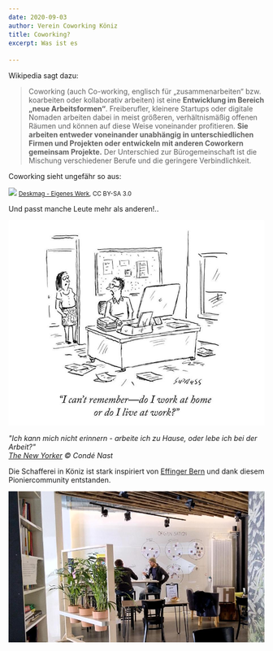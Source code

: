 ```yaml
---
date: 2020-09-03
author: Verein Coworking Köniz
title: Coworking?
excerpt: Was ist es

---
```


Wikipedia sagt dazu:

> Coworking (auch Co-working, englisch für „zusammenarbeiten“ bzw. koarbeiten oder kollaborativ arbeiten) ist eine **Entwicklung im Bereich „neue Arbeitsformen“**. Freiberufler, kleinere Startups oder digitale Nomaden arbeiten dabei in meist größeren, verhältnismäßig offenen Räumen und können auf diese Weise voneinander profitieren. **Sie arbeiten entweder voneinander unabhängig in unterschiedlichen Firmen und Projekten oder entwickeln mit anderen Coworkern gemeinsam Projekte.** Der Unterschied zur Bürogemeinschaft ist die Mischung verschiedener Berufe und die geringere Verbindlichkeit.

Coworking sieht ungefähr so aus:

![](https://upload.wikimedia.org/wikipedia/commons/8/8f/Coworking_Space_in_Berlin.jpg)
<small><a href="https://commons.wikimedia.org/w/index.php?curid=15391953">Deskmag - Eigenes Werk</a>, CC BY-SA 3.0</small>

Und passt manche Leute mehr als anderen!..

![](/uploads/liveatwork.jpg)

_"Ich kann mich nicht erinnern - arbeite ich zu Hause, oder lebe ich bei der Arbeit?"<br>[The New Yorker](https://www.newyorker.com/cartoon/a20805) &copy; Condé Nast_

Die Schafferei in Köniz ist stark inspiriert von [Effinger Bern](https://effinger.ch) und dank diesem Pioniercommunity entstanden.

![](/uploads/photos/IMG_20200408_124107.jpg)
